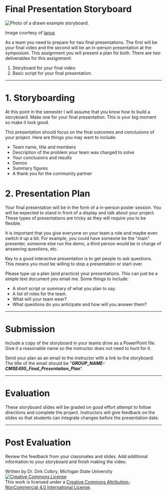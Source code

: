 # Final Presentation Storyboard

<img src="https://live.staticflickr.com/52/141572976_d81ef23726_b.jpg"  alt="Photo of a drawn example storyboard.">

Image courtesy of [Ianus](https://www.flickr.com/photos/ianus/)

As a team you need to prepare for two final presentations.  The first will be your final video and the second will be an in-person presentation at the symposium.  This assignment you will present a plan for both.  There are two deliverables for this assignment:

1. Storyboard for your final video
2. Basic script for your final presentation. 



----
<a name="Storyboarding"></a>

# 1. Storyboarding

At this point in the semester I will assume that you know how to build a storyboard. Make one for your final presentation.  This is your big moment so make it look good. 

This presentation should focus on the final outcomes and conclusions of your project. Here are things you may want to include:

- Team name, title and members
- Description of the problem your team was charged to solve
- Your conclusions and results
- Demos
- Summary figures
- A thank you for the community partner

# 2. Presentation Plan

Your final presentation will be in the form of a in-person poster session.  You will be expected to stand in front of a display and talk about your project. These types of presentations are tricky as they will require you to be flexible.  

It is important that you give everyone on your team a role and maybe even switch it up a bit.  For example, you could have someone be the "main" presenter, someone else run the demo, a third person would be in charge of answering questions, etc. 

Key to a good interactive presentation is to get people to ask questions.  This means you must be willing to stop a presentation or start over.  

Please type up a plan (and practice) your presentations. This can just be a simple text document you email me. Some things to include:

- A short script or summary of what you plan to say.
- A list of roles for the team.
- What will your team wear?
- What questions do you anticipate and how will you answer them?

---
# Submission

Include a copy of the storyboard in your teams drive as a PowerPoint file. Give it a reasonable name so the instructor does not need to hunt for it. 

Send your plan as an email to the instructor with a link to the storyboard. The title of the email should be "**_GROUP_NAME-CMSE495_Final_Presentation_Plan_**".


---
# Evaluation
These storyboard slides will be graded on good effort attempt to follow directions and complete the project. Instructors will give feedback on the slides so that students can integrate changes before the presentation date.

---

# Post Evaluation

Review the feedback from your classmates and slides. Add additional information to your storyboard and finish making the video. 

Written by Dr. Dirk Colbry, Michigan State University
<a rel="license" href="http://creativecommons.org/licenses/by-nc/4.0/"><img alt="Creative Commons License" style="border-width:0" src="https://i.creativecommons.org/l/by-nc/4.0/88x31.png" /></a><br />This work is licensed under a <a rel="license" href="http://creativecommons.org/licenses/by-nc/4.0/">Creative Commons Attribution-NonCommercial 4.0 International License</a>.
